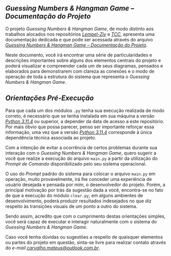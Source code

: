 ## *Guessing Numbers & Hangman Game – Documentação do Projeto*

O projeto *Guessing Numbers & Hangman Game*, de modo distinto aos trabalhos alocados nos repositórios *[Lempel-Ziv](https://github.com/carvalhoalves/Lempel-Ziv)* e *[TCC](https://github.com/carvalhoalves/TCC)*, apresenta uma documentação dedicada e que pode ser acessada através do arquivo *[Guessing Numbers & Hangman Game – Documentação do Projeto](https://drive.google.com/file/d/12ew4iQEUXeYRbEBCQHiPsryETLND7Il6/view?usp=sharing)*.

Neste documento, você irá encontrar uma série de particularidades e descrições importantes sobre alguns dos elementos centrais do projeto e poderá visualizar e compreender cada um de seus diagramas, pensados e elaborados para demonstrarem com clareza as conexões e o modo de operação de toda a estrutura do sistema que representa o *Guessing Numbers & Hangman Game*.

## *Orientações Pré-Execução*

Para que cada um dos módulos `.py` tenha sua execução realizada de modo correto, é necessário que se tenha instalada em sua máquina a versão *[Python 3.11.4](https://www.python.org/downloads/)* ou superior, a depender da data de acesso a este repositório. Por mais óbvio que possa parecer, penso ser importante reforçar essa informação, uma vez que a versão *[Python 3.11.4](https://www.python.org/downloads/)* corresponde à única dependência técnica associada ao projeto.

Com a intenção de evitar a ocorrência de certos problemas durante sua interação com o *Guessing Numbers & Hangman Game*, quero sugerir a você que realize a execução do arquivo `main.py` a partir da utilização do *Prompt de Comando* disponibilizado pelo seu sistema operacional. 

O uso do *Prompt* padrão do sistema para colocar o arquivo `main.py` em operação, muito provavelmente, irá lhe conceder uma experiência de usuário desejada e pensada por mim, o desenvolvedor do projeto. Porém, a principal motivação por trás da sugestão dada a você, encontra-se no fato de que a execução do módulo `clear.py`, em alguns ambientes de desenvolvimento, poderá produzir resultados indesejados no que diz respeito às transições visuais de um ponto a outro do sistema.

Sendo assim, acredito que com o cumprimento destas orientações simples, você será capaz de executar e interagir naturalmente com o sistema do *Guessing Numbers & Hangman Game*.

Caso você tenha dúvidas ou sugestões a respeito de quaisquer elementos ou partes do projeto em questão, sinta-se livre para realizar contato através do *e-mail carvalho.mateus@outlook.com.br*.
